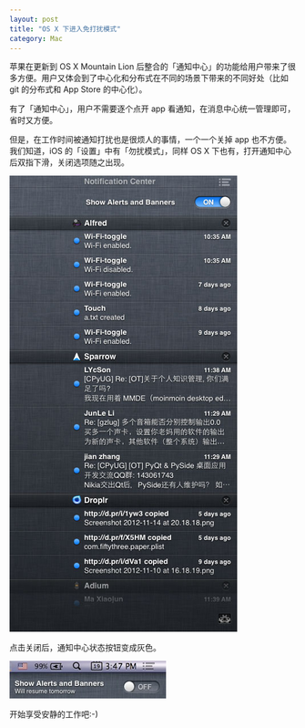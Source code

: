 ```yaml
---
layout: post
title: "OS X 下进入免打扰模式"
category: Mac
---
```


苹果在更新到 OS X Mountain Lion 后整合的「通知中心」的功能给用户带来了很多方便。用户又体会到了中心化和分布式在不同的场景下带来的不同好处（比如 git 的分布式和 App Store 的中心化）。

有了「通知中心」，用户不需要逐个点开 app 看通知，在消息中心统一管理即可，省时又方便。

但是，在工作时间被通知打扰也是很烦人的事情，一个一个关掉 app 也不方便。我们知道，iOS 的「设置」中有「勿扰模式」，同样 OS X 下也有，打开通知中心后双指下滑，关闭选项随之出现。

![Notification Center](/assets/images/notification-center.jpg)

点击关闭后，通知中心状态按钮变成灰色。

![Notification Center Icon](/assets/images/notification-center-icon.jpg)

开始享受安静的工作吧:-)
